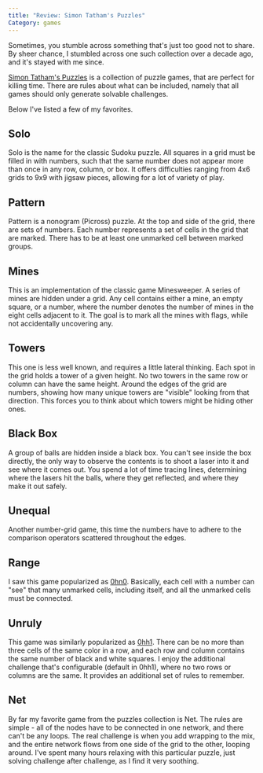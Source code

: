 ```yaml
---
title: "Review: Simon Tatham's Puzzles"
Category: games
---
```


Sometimes, you stumble across something that's just too good not to share.
By sheer chance, I stumbled across one such collection over a decade ago, and it's stayed with me since.

[Simon Tatham's Puzzles][] is a collection of puzzle games, that are perfect for killing time.
There are rules about what can be included, namely that all games should only generate solvable challenges.

Below I've listed a few of my favorites.

Solo
----

Solo is the name for the classic Sudoku puzzle.
All squares in a grid must be filled in with numbers, such that the same number does not appear more than once in any row, column, or box.
It offers difficulties ranging from 4x6 grids to 9x9 with jigsaw pieces, allowing for a lot of variety of play.

Pattern
-------

Pattern is a nonogram (Picross) puzzle.
At the top and side of the grid, there are sets of numbers.
Each number represents a set of cells in the grid that are marked. There has to be at least one unmarked cell between marked groups.

Mines
-----

This is an implementation of the classic game Minesweeper.
A series of mines are hidden under a grid. Any cell contains either a mine, an empty square, or a number, where the number denotes the number of mines in the eight cells adjacent to it.
The goal is to mark all the mines with flags, while not accidentally uncovering any.

Towers
------

This one is less well known, and requires a little lateral thinking.
Each spot in the grid holds a tower of a given height. No two towers in the same row or column can have the same height.
Around the edges of the grid are numbers, showing how many unique towers are "visible" looking from that direction.
This forces you to think about which towers might be hiding other ones.

Black Box
---------

A group of balls are hidden inside a black box.
You can't see inside the box directly, the only way to observe the contents is to shoot a laser into it and see where it comes out.
You spend a lot of time tracing lines, determining where the lasers hit the balls, where they get reflected, and where they make it out safely.

Unequal
-------

Another number-grid game, this time the numbers have to adhere to the comparison operators scattered throughout the edges.

Range
-----

I saw this game popularized as [0hn0](http://0hn0.com).
Basically, each cell with a number can "see" that many unmarked cells, including itself, and all the unmarked cells must be connected.

Unruly
------

This game was similarly popularized as [0hh1](http://0hh1.com).
There can be no more than three cells of the same color in a row, and each row and column contains the same number of black and white squares.
I enjoy the additional challenge that's configurable (default in 0hh1), where no two rows or columns are the same.
It provides an additional set of rules to remember.

Net
---

By far my favorite game from the puzzles collection is Net.
The rules are simple - all of the nodes have to be connected in one network, and there can't be any loops.
The real challenge is when you add wrapping to the mix, and the entire network flows from one side of the grid to the other, looping around.
I've spent many hours relaxing with this particular puzzle, just solving challenge after challenge, as I find it very soothing.

[Simon Tatham's Puzzles]: https://www.chiark.greenend.org.uk/~sgtatham/puzzles/
